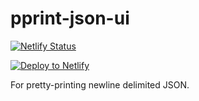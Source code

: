 # pprint-json-ui

[![Netlify
Status](https://api.netlify.com/api/v1/badges/a2012aa3-11b9-46bf-bf13-1b29ace847eb/deploy-status)](https://app.netlify.com/sites/pprint-json/deploys)

[![Deploy to
Netlify](https://www.netlify.com/img/deploy/button.svg)](https://app.netlify.com/start/deploy?repository=https://github.com/neverendingqs/pprint-json-ui)

For pretty-printing newline delimited JSON.

